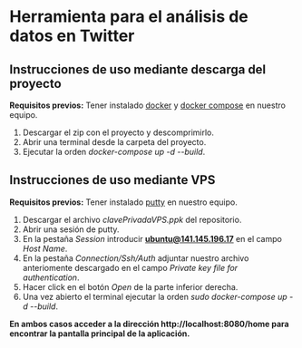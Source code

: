 # Herramienta para el análisis de datos en Twitter
## Instrucciones de uso mediante descarga del proyecto
**Requisitos previos:** 
Tener instalado [docker](https://docs.docker.com/desktop/windows/install/) y [docker compose](https://docs.docker.com/compose/install/) en nuestro equipo.
1. Descargar el zip con el proyecto y descomprimirlo.
2. Abrir una terminal desde la carpeta del proyecto.
3. Ejecutar la orden *docker-compose up -d --build*.

## Instrucciones de uso mediante VPS
**Requisitos previos:** 
Tener instalado [putty](https://www.putty.org/) en nuestro equipo.
1. Descargar el archivo *clavePrivadaVPS.ppk* del repositorio.
2. Abrir una sesión de putty.
3. En la pestaña *Session* introducir **ubuntu@141.145.196.17** en el campo *Host Name*.
3. En la pestaña *Connection/Ssh/Auth* adjuntar nuestro archivo anteriomente descargado en el campo *Private key file for authentication*.
4. Hacer click en el botón *Open* de la parte inferior derecha.
5. Una vez abierto el terminal ejecutar la orden *sudo docker-compose up -d --build*.

**En ambos casos acceder a la dirección http://localhost:8080/home para encontrar la pantalla principal de la aplicación.**

